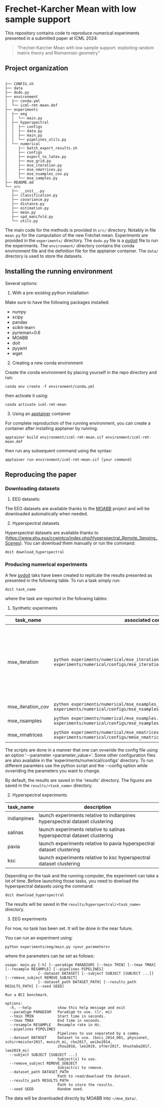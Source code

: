 # Frechet-Karcher Mean with low sample support

This repository contains code to reproduce numerical experiments presented in a submitted paper at ICML 2024:
> "Frechet-Karcher Mean with low sample support: exploiting random matrix theory and Riemannian geometry"

## Project organization

```console

├── CONFIG.sh
├── data
├── dodo.py
├── environment
│  ├── conda.yml
│  └── icml-rmt-mean.def
├── experiments
│  ├── eeg
│  │  └── main.py
│  ├── hyperspectral
│  │  ├── configs
│  │  ├── data.py
│  │  ├── main.py
│  │  └── pipelines_utils.py
│  └── numerical
│     ├── batch_export_results.sh
│     ├── configs
│     ├── export_to_latex.py
│     ├── mse_grid.py
│     ├── mse_iteration.py
│     ├── mse_nmatrices.py
│     ├── mse_nsamples_cov.py
│     └── mse_samples.py
├── README.md
└── src
   ├── __init__.py
   ├── classification.py
   ├── covariance.py
   ├── distance.py
   ├── estimation.py
   ├── mean.py
   ├── spd_manifold.py
   └── utils.py
```

The main code for the methods is provided in `src/` directory. Notably in file `mean.py` for the computation of the new Fréchet mean. Experiments are provided in the `experiments/` directory. The `dodo.py` file is a [pydoit](https://pydoit.org/) file to run the experiments. The `environment/` directory contains the conda environment file and the definition file for the apptainer container. The `data/` directory is used to store the datasets.

## Installing the running environment

Several options:

1. With a pre-existing python installation

Make sure to have the following packages installed:
* numpy
* scipy
* pandas
* scikit-learn
* pyrieman=0.6
* MOABB
* doit
* pyyaml
* wget

2. Creating a new conda environment

Create the conda environment by placing yourself in the repo directory and run:
``` console
conda env create -f environment/conda.yml
```

then activate it using:
``` console
conda activate icml-rmt-mean
```

3. Using an [apptainer](https://apptainer.org/) container

For complete reproduction of the running environment, you can create a container after installing apptainer by running:
```console
apptainer build environment/icml-rmt-mean.sif environment/icml-rmt-mean.def
```

then run any subsequent command using the syntax:
```console
apptainer run environment/icml-rmt-mean.sif [your command]
```

## Reproducing the paper

### Downloading datasets

1. EEG datasets:

The EEG datasets are available thanks to the [MOABB](https://github.com/NeuroTechX/moabb) project and will be downloaded automatically when needed.

2. Hyperspectral datasets

Hyperspectral datasets are available thanks to (https://www.ehu.eus/ccwintco/index.php/Hyperspectral_Remote_Sensing_Scenes). You can download them manually or run the command:
```console
doit download_hyperspectral
```

### Producing numerical experiments 

A few [pydoit](https://pydoit.org/) taks have been created to replicate the results presented as presented in the following table. To run a task simply run:
``` console
doit task_name
```

where the task are reported in the following tables:

1. Synthetic experiments

| task_name         | associated command                                                                                                                  | description                                                                                                           |
|-------------------|-------------------------------------------------------------------------------------------------------------------------------------|-----------------------------------------------------------------------------------------------------------------------|
| mse_iteration     | `python experiments/numerical/mse_iteration.py --config experiments/numerical/configs/mse_iteration.yml`                              | produce visualization of error of MSE of estimated mean as a function of algorithm iteration. Not shown in the paper. |
| mse_iteration_cov | `python experiments/numerical/mse_nsamples_cov.py --config experiments/numerical/configs/mse_nsamples_cov/mse_nsamples_cov_64.yml`    | produces figure 1                                                                                                     |
| mse_nsamples      | `python experiments/numerical/mse_nsamples.py --config experiments/numerical/configs/mse_nsamples/mse_nfeatures_64.yml`               | produces figure 2                                                                                                     |
| mse_nmatrices     | `python experiments/numerical/mse_nmatrices.py --config experiments/numerical/configs/mmse_nmatrices/se_nfeatures_64_nsamples_128.yml` | produces figure 3

The scripts are done in a manner that one can ovveride the config file using an option '--parameter <parameter_value>'. Some other configuration files are also available in the 'experiments/numerical/configs' directory. To run different paramters use the python script and the --config option while ovveriding the parameters you want to change.

By default, the results are saved in the 'results' directory. The figures are saved in the `results/<task_name>` directory.

2. Hyperspectral experiments

| task_name   | description                                                                |
|-------------|----------------------------------------------------------------------------|
| indianpines | launch experiments relative to indianpines hyperspectral dataset clustering |
| salinas     | launch experiments relative to salinas hyperspectral dataset clustering     |
| pavia       | launch experiments relative to pavia hyperspectral dataset clustering       |
| ksc         | launch experiments relative to ksc hyperspectral dataset clustering         |

Depending on the task and the running computer, the experiment can take a lot of time. Before launching those tasks, you need to dowload the hyperspectral datasets using the command:
```console
doit download_hyperspectral
```

The results will be saved in the `results/hyperspectral/<task_name>` directory.

3. EEG experiments

For now, no task has been set. It will be done in the near future.

You can run an experiment using:
```console
python experiments/eeg/main.py <your_parameters>
```

where the parameters can be set as follows:
```console
usage: main.py [-h] [--paradigm PARADIGM] [--tmin TMIN] [--tmax TMAX] [--resample RESAMPLE] [--pipelines PIPELINES]
               [--dataset DATASET] [--subject SUBJECT [SUBJECT ...]] [--remove_subject REMOVE_SUBJECT]
               [--dataset_path DATASET_PATH] [--results_path RESULTS_PATH] [--seed SEED]

Run a BCI benchmark.

options:
  -h, --help            show this help message and exit
  --paradigm PARADIGM   Paradigm to use. (lr, mi)
  --tmin TMIN           Start time in seconds.
  --tmax TMAX           End time in seconds.
  --resample RESAMPLE   Resample rate in Hz.
  --pipelines PIPELINES
                        Pipelines to use separated by a comma.
  --dataset DATASET     Dataset to use. (bnci_2014_001, physionet, schirrmeister2017, munich_mi, cho2017, weibo2014,
                        zhou2016, lee2019, ofner2017, khushaba2017, lee2019_mi)
  --subject SUBJECT [SUBJECT ...]
                        Subject(s) to use.
  --remove_subject REMOVE_SUBJECT
                        Subject(s) to remove.
  --dataset_path DATASET_PATH
                        Path to read/download the dataset.
  --results_path RESULTS_PATH
                        Path to store the results.
  --seed SEED           Random seed.
```

The data will be downloaded directly by MOABB into `~/mne_data/`.
